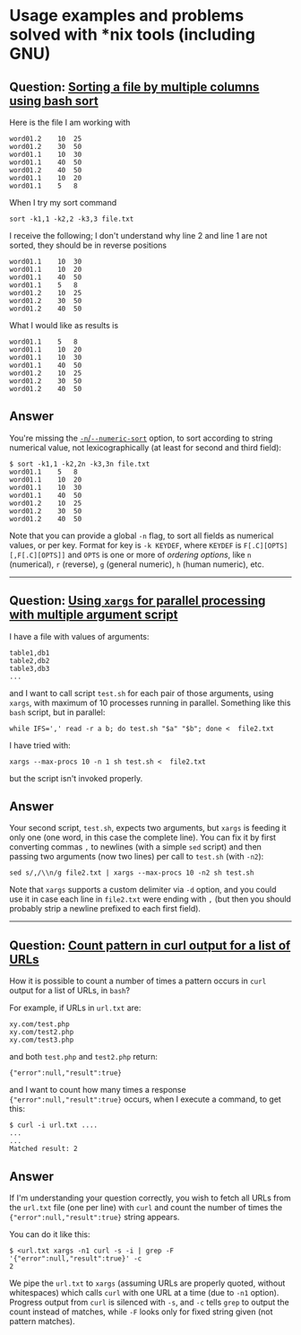 # Usage examples and problems solved with *nix tools (including GNU)


## Question: [Sorting a file by multiple columns using bash sort](https://stackoverflow.com/q/45042480/404556)

Here is the file I am working with

    word01.2	10	25
    word01.2	30	50
    word01.1	10	30
    word01.1	40	50
    word01.2	40	50
    word01.1	10  20
    word01.1	5	8

When I try my sort command

    sort -k1,1 -k2,2 -k3,3 file.txt 

I receive the following; I don't understand why line 2 and line 1 are not sorted, they should be in reverse positions

    word01.1	10	30
    word01.1	10  20
    word01.1	40	50
    word01.1	5	8
    word01.2	10	25
    word01.2	30	50
    word01.2	40	50

What I would like as results is

    word01.1	5	8
    word01.1	10	20
    word01.1	10  30
    word01.1	40	50
    word01.2	10	25
    word01.2	30	50
    word01.2	40	50


## Answer

You're missing the
[`-n`/`--numeric-sort`](https://www.gnu.org/software/coreutils/manual/html_node/sort-invocation.html#index-numeric-sort)
option, to sort according to string numerical value, not lexicographically (at least for second and
third field):

    $ sort -k1,1 -k2,2n -k3,3n file.txt
    word01.1    5   8
    word01.1    10  20
    word01.1    10  30
    word01.1    40  50
    word01.2    10  25
    word01.2    30  50
    word01.2    40  50

Note that you can provide a global `-n` flag, to sort all fields as numerical values, or per key.
Format for key is `-k KEYDEF`, where `KEYDEF` is `F[.C][OPTS][,F[.C][OPTS]]` and `OPTS` is one or
more of *ordering options*, like `n` (numerical), `r` (reverse), `g` (general numeric), `h` (human
numeric), etc.


---


## Question: [Using `xargs` for parallel processing with multiple argument script](https://stackoverflow.com/q/45064054/404556)

I have a file with values of arguments:

    table1,db1
    table2,db2
    table3,db3
    ...

and I want to call script `test.sh` for each pair of those arguments, using `xargs`, with maximum
of 10 processes running in parallel. Something like this `bash` script, but in parallel:

    while IFS=',' read -r a b; do test.sh "$a" "$b"; done <  file2.txt

I have tried with:

    xargs --max-procs 10 -n 1 sh test.sh <  file2.txt

but the script isn't invoked properly.


## Answer

Your second script, `test.sh`, expects two arguments, but `xargs` is feeding it only one (one word,
in this case the complete line). You can fix it by first converting commas `,` to newlines (with a
simple `sed` script) and then passing two arguments (now two lines) per call to `test.sh` (with
`-n2`):

    sed s/,/\\n/g file2.txt | xargs --max-procs 10 -n2 sh test.sh

Note that `xargs` supports a custom delimiter via `-d` option, and you could use it in case each
line in `file2.txt` were ending with `,` (but then you should probably strip a newline prefixed to
each first field).


---


## Question: [Count pattern in curl output for a list of URLs](https://stackoverflow.com/q/45243043/404556)

How it is possible to count a number of times a pattern occurs in `curl` output for a list of URLs, in `bash`?

For example, if URLs in `url.txt` are:

    xy.com/test.php 
    xy.com/test2.php
    xy.com/test3.php

and both `test.php` and `test2.php` return:

    {"error":null,"result":true}

and I want to count how many times a response `{"error":null,"result":true}` occurs, when I execute a command, to get this:

    $ curl -i url.txt ....
    ...
    ...
    Matched result: 2


## Answer

If I'm understanding your question correctly, you wish to fetch all URLs from the `url.txt` file
(one per line) with `curl` and count the number of times the `{"error":null,"result":true}` string
appears.

You can do it like this:

    $ <url.txt xargs -n1 curl -s -i | grep -F '{"error":null,"result":true}' -c
    2

We pipe the `url.txt` to `xargs` (assuming URLs are properly quoted, without whitespaces) which
calls `curl` with one URL at a time (due to `-n1` option). Progress output from `curl` is silenced
with `-s`, and `-c` tells `grep` to output the count instead of matches, while `-F` looks only for
fixed string given (not pattern matches).

